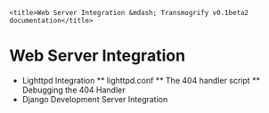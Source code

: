     <title>Web Server Integration &mdash; Transmogrify v0.1beta2 documentation</title>
# Web Server Integration #
* Lighttpd Integration
** lighttpd.conf
** The 404 handler script
** Debugging the 404 Handler
* Django Development Server Integration

